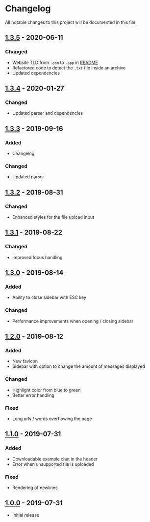 # Changelog

All notable changes to this project will be documented in this file.

## [1.3.5] - 2020-06-11

### Changed

- Website TLD from `.com` to `.app` in [README](README.md)
- Refactored code to detect the `.txt` file inside an archive
- Updated dependencies

## [1.3.4] - 2020-01-27

### Changed

- Updated parser and dependencies

## [1.3.3] - 2019-09-16

### Added

- Changelog

### Changed

- Updated parser

## [1.3.2] - 2019-08-31

### Changed

- Enhanced styles for the file upload input

## [1.3.1] - 2019-08-22

### Changed

- Improved focus handling

## [1.3.0] - 2019-08-14

### Added

- Ability to close sidebar with ESC key

### Changed

- Performance improvements when opening / closing sidebar

## [1.2.0] - 2019-08-12

### Added

- New favicon
- Sidebar with option to change the amount of messages displayed

### Changed

- Highlight color from blue to green
- Better error handling

### Fixed

- Long urls / words overflowing the page

## [1.1.0] - 2019-07-31

### Added

- Downloadable example chat in the header
- Error when unsupported file is uploaded

### Fixed

- Rendering of newlines

## [1.0.0] - 2019-07-31

- Initial release

[1.3.5]: https://github.com/Pustur/whatsapp-chat-parser-website/compare/1.3.4...1.3.5
[1.3.4]: https://github.com/Pustur/whatsapp-chat-parser-website/compare/1.3.3...1.3.4
[1.3.3]: https://github.com/Pustur/whatsapp-chat-parser-website/compare/1.3.2...1.3.3
[1.3.2]: https://github.com/Pustur/whatsapp-chat-parser-website/compare/1.3.1...1.3.2
[1.3.1]: https://github.com/Pustur/whatsapp-chat-parser-website/compare/1.3.0...1.3.1
[1.3.0]: https://github.com/Pustur/whatsapp-chat-parser-website/compare/1.2.0...1.3.0
[1.2.0]: https://github.com/Pustur/whatsapp-chat-parser-website/compare/1.1.0...1.2.0
[1.1.0]: https://github.com/Pustur/whatsapp-chat-parser-website/compare/1.0.0...1.1.0
[1.0.0]: https://github.com/Pustur/whatsapp-chat-parser-website/releases/tag/1.0.0
